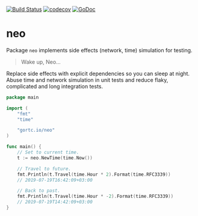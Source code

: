 [![Build Status](https://travis-ci.com/gortc/neo.svg?branch=master)](https://travis-ci.com/gortc/neo)
[![codecov](https://codecov.io/gh/gortc/neo/branch/master/graph/badge.svg)](https://codecov.io/gh/gortc/neo)
[![GoDoc](https://godoc.org/gortc.io/neo?status.svg)](https://godoc.org/gortc.io/neo)

# neo

Package `neo` implements side effects (network, time) simulation for testing.

> Wake up, Neo...

Replace side effects with explicit dependencies so you can sleep at
night. Abuse time and network simulation in unit tests and reduce flaky,
complicated and long integration tests.

```go
package main

import (
	"fmt"
	"time"

	"gortc.io/neo"
)

func main() {
	// Set to current time.
	t := neo.NewTime(time.Now())

	// Travel to future.
	fmt.Println(t.Travel(time.Hour * 2).Format(time.RFC3339))
	// 2019-07-19T16:42:09+03:00

	// Back to past.
	fmt.Println(t.Travel(time.Hour * -2).Format(time.RFC3339))
	// 2019-07-19T14:42:09+03:00
}
```